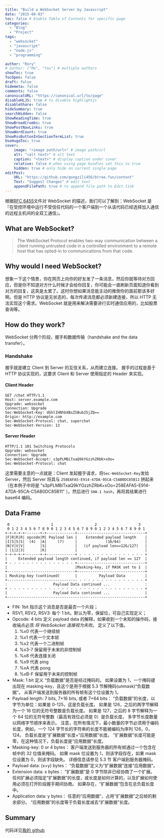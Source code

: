 ```yaml
---
title: "Build a WebSocket Server by Javascript"
date: "2015-08-03"
toc: false # Enable Table of Contents for specific page
categories:
  - "Blog"
  - "Project"
tags:
  - "websocket"
  - "javascript"
  - "node.js"
  - "programming"

author: "Rory"
# author: ["Me", "You"] # multiple authors
showToc: true
TocOpen: false
draft: false
hidemeta: false
comments: false
canonicalURL: "https://canonical.url/to/page"
disableHLJS: true # to disable highlightjs
disableShare: false
hideSummary: true
searchHidden: false
ShowReadingTime: true
ShowBreadCrumbs: true
ShowPostNavLinks: true
ShowWordCount: true
ShowRssButtonInSectionTermList: true
UseHugoToc: true
cover:
    image: "<image path/url>" # image path/url
    alt: "<alt text>" # alt text
    caption: "<text>" # display caption under cover
    relative: false # when using page bundles set this to true
    hidden: true # only hide on current single page
editPost:
    URL: "https://github.com/gongzili456/btree.fun/content"
    Text: "Suggest Changes" # edit text
    appendFilePath: true # to append file path to Edit link
---
```


根据[RFC 6455](https://tools.ietf.org/html/rfc6455)文件对 WebSocket 的描述，我们可以了解到：WebSocket 是『在受控环境中运行不受信任代码的一个客户端到一个从该代码已经选择加入通信的远程主机间的全双工通信』。
<!--more-->

## What are WebSocket?

> The WebSocket Protocol enables two-way communication between a client running untrusted code in a controlled environment to a remote host that has opted-in to communications from that code.

## Why would I need WebSocket?

想象一下这个情景，你在网页上向你的好友发了一条消息，然后你就等待对方回应，但是你不知道对方什么时候才会给你回复，你可能会一直刷新页面知道你看到对方的回复，这真是太累了。这时你想如果消息能主动的推倒你的面前那该多好啊。但是 HTTP 协议是无状态的，每次传递消息都必须新建连接，所以 HTTP 无法实现这个需求。WebSocket 就是用来解决需要进行实时通信应用的，比如股票查询等。

## How do they work?

WebSocket 分两个阶段，握手和数据传输（handshake and the data transfer）。

### Handshake

握手就是建立 Client 到 Server 的互信关系，从而建立连接。 握手的过程是基于 HTTP 协议实现的，这要求 Client 和 Server 使用指定的 Header 来实现。

#### Client Header

```
GET /chat HTTP/1.1
Host: server.example.com
Upgrade: websocket
Connection: Upgrade
Sec-WebSocket-Key: dGhlIHNhbXBsZSBub25jZQ==
Origin: http://example.com
Sec-WebSocket-Protocol: chat, superchat
Sec-WebSocket-Version: 13
```

#### Server Header

```
HTTP/1.1 101 Switching Protocols
Upgrade: websocket
Connection: Upgrade
Sec-WebSocket-Accept: s3pPLMBiTxaQ9kYGzzhZRbK+xOo=
Sec-WebSocket-Protocol: chat
```

这里需要主意的一点就是：Client 发起握手请求，将`Sec-WebSocket-Key`发给 Server，然后 Server 将其与 `258EAFA5-E914-47DA-95CA-C5AB0DC85B11` 拼起来（在本例子中将是 "s3pPLMBiTxaQ9kYGzzhZRbK+xOo=258EAFA5-E914-47DA-95CA-C5AB0DC85B11" ）。然后进行 `SHA-1 hash`，再将其结果进行 base64 编码。

## Data Frame

```
 0                   1                   2                   3
 0 1 2 3 4 5 6 7 8 9 0 1 2 3 4 5 6 7 8 9 0 1 2 3 4 5 6 7 8 9 0 1
+-+-+-+-+-------+-+-------------+-------------------------------+
|F|R|R|R| opcode|M| Payload len |    Extended payload length    |
|I|S|S|S|  (4)  |A|     (7)     |             (16/64)           |
|N|V|V|V|       |S|             |   (if payload len==126/127)   |
| |1|2|3|       |K|             |                               |
+-+-+-+-+-------+-+-------------+ - - - - - - - - - - - - - - - +
|     Extended payload length continued, if payload len == 127  |
+ - - - - - - - - - - - - - - - +-------------------------------+
|                               |Masking-key, if MASK set to 1  |
+-------------------------------+-------------------------------+
| Masking-key (continued)       |          Payload Data         |
+-------------------------------- - - - - - - - - - - - - - - - +
:                     Payload Data continued ...                :
+ - - - - - - - - - - - - - - - - - - - - - - - - - - - - - - - +
|                     Payload Data continued ...                |
+---------------------------------------------------------------+
```

- FIN: 1bit 指示这个消息是否是最否一个片段；
- RSV1, RSV2, RSV3: 每个 1 bit。默认为零，保留位，可自己实现定义；
- Opcode: 4 bits 定义 payload data 的解释，如果收到一个未知的操作码，接收端点必须 _将 WebSokcket 连接视为失败_。 定义了以下值。
  1. %x0 代表一个继续帧
  2. %x1 代表一个文本帧
  3. %x2 代表一个二进制帧
  4. %x3-7 保留用于未来的非控制帧
  5. %x8 代表连接关闭
  6. %x9 代表 ping
  7. %xA 代表 pong
  8. %xB-F 保留用于未来的控制帧
- Mask: 1 bit 定义 “负载数据”是否是经过掩码的。 如果设置为 1，一个掩码键出现在 masking-key，且这个是用于根据 5.3 节解掩码(unmask)“负载数据”。 从客户端发送到服务器的所有帧有这个位设置为 1。
- Payload length: 7 bits, 7+16 bits, 或者 7+64 bits： “负载数据”的长度，以字节为单位：如果是 0-125，这是负载长度。 如果是 126，之后的两字节解释为一个 16 位的无符号整数是负载长度。 如果是 127，之后的 8 字节解释为一个 64 位的无符号整数（最高有效位必须是 0）是负载长度。 多字节长度数量以网络字节顺序来表示。 注意，在所有情况下，最小数量的字节必须用于编码长度，例如，一个 124 字节长的字符串的长度不能被编码为序列 126，0，124。 负载长度是“扩展数据”长度+“应用数据”长度。 “扩展数据”长度可能是零，在这种情况下，负载长度是“应用数据”长度。
- Masking-key: 0 or 4 bytes： 客户端发送到服务器的所有帧通过一个包含在帧中的 32 位值来掩码。 如果 mask 位设置为 1，则该字段存在，如果 mask 位设置为 0，则该字段缺失。 详细信息请参见 5.3 节 客户端到服务器掩码。
- Payload data: (x+y) bytes： “负载数据”定义为“扩展数据”连接“应用数据”。
- Extension data: x bytes： “扩展数据”是 0 字节除非已经协商了一个扩展。 任何扩展必须指定“扩展数据”的长度，或长度是如何计算的，以及扩展如何使用必须在打开阶段握手期间协商。 如果存在，“扩展数据”包含在总负载长度中。
- Application data: y bytes： 任意的“应用数据”，占用“扩展数据”之后帧的剩余部分。 “应用数据”的长度等于负载长度减去“扩展数据”长度。

## Summary

代码详见[我的 github](https://github.com/gongzili456/websocket-example/tree/master)
